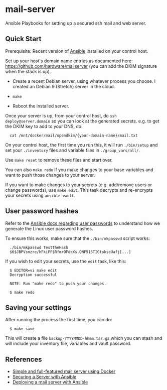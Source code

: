 # mail-server

Ansible Playbooks for setting up a secured ssh mail and web server.

## Quick Start

Prerequisite: Recent version of [Ansible](http://docs.ansible.com) installed
on your control host.

Set up your host's domain name entries as documented here:
https://github.com/hardware/mailserver (you can add the DKIM signature
when the stack is up).

- Create a recent Debian server, using whatever process you choose. I created
  an Debian 9 (Stretch) server in the cloud.

- `make`

- Reboot the installed server.

Once your server is up, from your control host, do `ssh deploy@server.domain`
so you can look at the generated secrets. e.g. to get the DKIM key to add
to your DNS, do:

      cat /mnt/docker/mail/opendkim/{your-domain-name}/mail.txt

On your control host, the first time you run this, it will run `./bin/setup`
and set your `./inventory` files and variable files in `./group_vars/all/`.

Use `make reset` to remove these files and start over.

You can also `make redo` if you make changes to your
base variables and want to push those changes to your server.

If you want to make changes to your secrets (e.g. add/remove users or change
passwords), use `make edit`. This task decrypts and re-encrypts your secrets
using `ansible-vault`.

## User password hashes

Refer to the [Ansible docs regarding user passwords](http://docs.ansible.com/ansible/faq.html#how-do-i-generate-crypted-passwords-for-the-user-module)
to understand how we generate the Linux user password hashes.

To ensure this works, make sure that the `./bin/mkpasswd` script works:

      ./bin/mkpasswd TestTheHash
      $6$JBPVsmzre/hFkiFF$RfmrOFdkXs.QNF515TIGtokseUafj[...]

If you wish to edit your secrets, use the `edit` task, like this:

      $ EDITOR=vi make edit
      Decryption successful

      NOTE: Run "make redo" to push your changes.

      $ make redo

## Saving your settings

After running the process the first time, you can do:

      $ make save

This will create a file `backup-YYYYMMDD-hhmm.tar.gz` which you can stash
and will include your inventory file, variables and vault password.

## References

- [Simple and full-featured mail server using Docker](https://github.com/hardware/mailserver)
- [Securing a Server with Ansible](https://ryaneschinger.com/blog/securing-a-server-with-ansible/)
- [Deploying a mail server with Ansible](https://workaround.org/ispmail/jessie/ansible)
